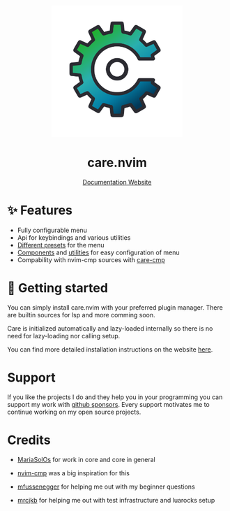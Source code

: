 <div align="center">

<img src="res/care.svg" width=300>

# care.nvim

[Documentation Website](https://max397574.github.io/care.nvim/)

</div>

# ✨ Features

-   Fully configurable menu
-   Api for keybindings and various utilities
-   [Different presets](https://max397574.github.io/care.nvim/presets) for the
    menu
-   [Components](https://max397574.github.io/care.nvim/preset_components) and
    [utilities](https://max397574.github.io/care.nvim/preset_utils) for easy
    configuration of menu
-   Compability with nvim-cmp sources with
    [care-cmp](https://github.com/max397574/care-cmp)

# 🚀 Getting started

You can simply install care.nvim with your preferred plugin manager. There are
builtin sources for lsp and more comming soon.

Care is initialized automatically and lazy-loaded internally so there is no need
for lazy-loading nor calling setup.

You can find more detailed installation instructions on the website
[here](https://max397574.github.io/care.nvim/getting_started).

# Support

If you like the projects I do and they help you in your programming you can
support my work with [github sponsors](https://github.com/sponsors/max397574).
Every support motivates me to continue working on my open source projects.

# Credits

-   [MariaSolOs](https://github.com/MariaSolOs) for work in core and core in
    general

-   [nvim-cmp](https://github.com/hrsh7th/nvim-cmp) was a big inspiration for
    this

-   [mfussenegger](https://github.com/mfussenegger) for helping me out with my
    beginner questions

-   [mrcjkb](https://github.com/mrcjkb) for helping me out with test
    infrastructure and luarocks setup
